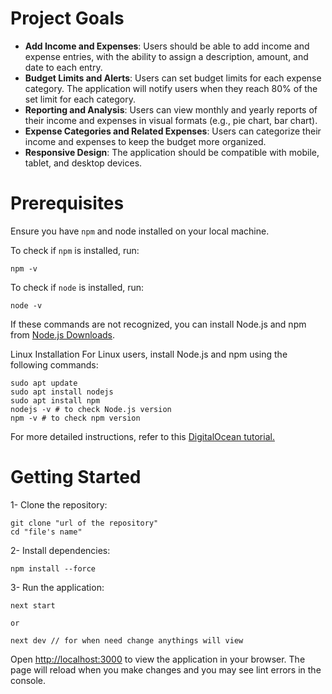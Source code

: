# Project Goals

- **Add Income and Expenses**: Users should be able to add income and expense entries, with the ability to assign a description, amount, and date to each entry.
- **Budget Limits and Alerts**: Users can set budget limits for each expense category. The application will notify users when they reach 80% of the set limit for each category.
- **Reporting and Analysis**: Users can view monthly and yearly reports of their income and expenses in visual formats (e.g., pie chart, bar chart).
- **Expense Categories and Related Expenses**: Users can categorize their income and expenses to keep the budget more organized.
- **Responsive Design**: The application should be compatible with mobile, tablet, and desktop devices.




# Prerequisites




Ensure you have `npm` and node installed on your local machine.

To check if `npm` is installed, run:

```
npm -v
```

To check if `node` is installed, run:

```
node -v
```

If these commands are not recognized, you can install Node.js and npm
from [Node.js Downloads](https://nodejs.org/en/download/package-manager).

Linux Installation
For Linux users, install Node.js and npm using the following commands:

```
sudo apt update
sudo apt install nodejs
sudo apt install npm
nodejs -v # to check Node.js version
npm -v # to check npm version

```

For more detailed instructions, refer to
this [DigitalOcean tutorial.](https://www.digitalocean.com/community/tutorials/how-to-install-node-js-on-ubuntu-18-04)

# Getting Started

1- Clone the repository:

```
git clone "url of the repository"
cd "file's name"

```

2- Install dependencies:

```
npm install --force

```

3- Run the application:

```
next start

or

next dev // for when need change anythings will view

```

Open [http://localhost:3000](http://localhost:3000) to view the application in your browser. The page will reload when
you make changes and you
may see lint errors in the console.